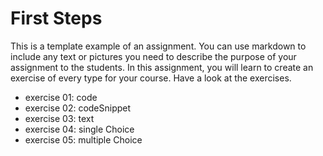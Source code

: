 # First Steps
This is a template example of an assignment. You can use markdown to include any text or pictures you need to describe the purpose of your assignment to the students. In this assignment, you will learn to create an exercise of every type for your course. Have a look at the exercises.
* exercise 01: code
* exercise 02: codeSnippet
* exercise 03: text
* exercise 04: single Choice
* exercise 05: multiple Choice